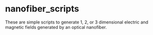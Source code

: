 # nanofiber_scripts
These are simple scripts to generate 1, 2, or 3 dimensional electric and magnetic fields generated by an optical nanofiber.
